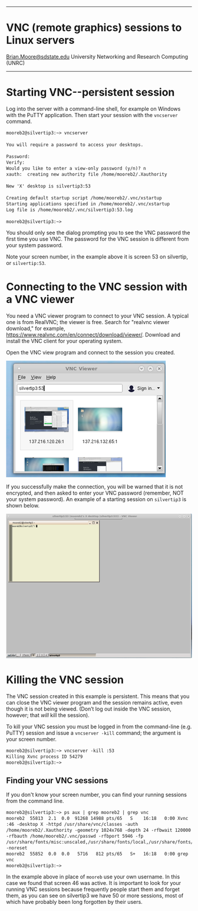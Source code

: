 
---

VNC (remote graphics) sessions to Linux servers
===

[Brian.Moore@sdstate.edu](Brian.Moore@sdstate.edu)  University Networking and Research Computing (UNRC)

---


Starting VNC--persistent session
========================

Log into the server with a command-line shell, for example on Windows with the PuTTY application.  Then start your session with the `vncserver` command.

``` {.console}
mooreb2@silvertip3:~> vncserver

You will require a password to access your desktops.

Password:
Verify:   
Would you like to enter a view-only password (y/n)? n
xauth:  creating new authority file /home/mooreb2/.Xauthority

New 'X' desktop is silvertip3:53

Creating default startup script /home/mooreb2/.vnc/xstartup
Starting applications specified in /home/mooreb2/.vnc/xstartup
Log file is /home/mooreb2/.vnc/silvertip3:53.log

mooreb2@silvertip3:~>
```

You should only see the dialog prompting you to see the VNC password the first time you use VNC. The password for the VNC session is different from your system password.  

Note your screen number, in the example above it is screen 53 on silvertip, or `silvertip:53`.


Connecting to the VNC session with a VNC viewer
==============================================

You need a VNC viewer program to connect to your VNC session.  A typical one is from RealVNC; the viewer is free.  Search for "realvnc viewer download," for example, <https://www.realvnc.com/en/connect/download/viewer/>.  Download and install the VNC client for your operating system.

Open the VNC view program and connect to the session you created.

![vncviewer screenshot](./vncviewer_shot.png)

If you successfully make the connection, you will be warned that it is not encrypted, and then asked to enter your VNC password (remember, NOT your system password).  An example of a starting session on `silvertip3` is shown below.

![vncviewer session silvertip3](./vnc_session.png)


Killing the VNC session
========================

The VNC session created in this example is persistent. This means that
you can close the VNC viewer program and the session remains active,
even though it is not being viewed. (Don’t log out inside the VNC
session, however; that *will* kill the session).

To kill your VNC session you must be logged in from the command-line (e.g. PuTTY) session and issue a `vncserver -kill` command; the argument is your screen number.

```{.console}
mooreb2@silvertip3:~> vncserver -kill :53
Killing Xvnc process ID 54279
mooreb2@silvertip3:~>
```

Finding your VNC sessions
-------------------------

If you don't know your screen number, you can find your running sessions from the command line.

```{console}
mooreb2@silvertip3:~> ps aux | grep mooreb2 | grep vnc
mooreb2  55813  2.1  0.0  91268 14988 pts/65   S    16:18   0:00 Xvnc :46 -desktop X -httpd /usr/share/vnc/classes -auth /home/mooreb2/.Xauthority -geometry 1024x768 -depth 24 -rfbwait 120000 -rfbauth /home/mooreb2/.vnc/passwd -rfbport 5946 -fp /usr/share/fonts/misc:unscaled,/usr/share/fonts/local,/usr/share/fonts/75dpi:unscaled,/usr/share/fonts/100dpi:unscaled,/usr/share/fonts/Type1,/usr/share/fonts/URW,/usr/share/fonts/Speedo,/usr/share/fonts/truetype,/usr/share/fonts/uni,/usr/share/fonts/CID -noreset
mooreb2  55852  0.0  0.0   5716   812 pts/65   S+   16:18   0:00 grep vnc
mooreb2@silvertip3:~>
```

In the example above in place of `mooreb` use your own username.  In this case we found that screen 46 was active.  It is important to look for your running VNC sessions because frequently people start them and forget them, as you can see on silvertip3 we have 50 or more sessions, most of which have probably been long forgotten by their users.
